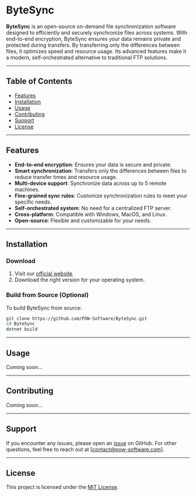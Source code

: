 # ByteSync

**ByteSync** is an open-source on-demand file synchronization software designed to efficiently and securely synchronize files across systems. With end-to-end encryption, ByteSync ensures your data remains private and protected during transfers. By transferring only the differences between files, it optimizes speed and resource usage. Its advanced features make it a modern, self-orchestrated alternative to traditional FTP solutions.

---

## Table of Contents
- [Features](#features)
- [Installation](#installation)
- [Usage](#usage)
- [Contributing](#contributing)
- [Support](#support)
- [License](#license)

---

## Features

- **End-to-end encryption**: Ensures your data is secure and private.
- **Smart synchronization**: Transfers only the differences between files to reduce transfer times and resource usage.
- **Multi-device support**: Synchronize data across up to 5 remote machines.
- **Fine-grained sync rules**: Customize synchronization rules to meet your specific needs.
- **Self-orchestrated system**: No need for a centralized FTP server.
- **Cross-platform**: Compatible with Windows, MacOS, and Linux.
- **Open-source**: Flexible and customizable for your needs.

---

## Installation

### Download
1. Visit our [official website](https://www.bytesyncapp/com).
2. Download the right version for your operating system.

### Build from Source (Optional)
To build ByteSync from source:
```bash
git clone https://github.com/POW-Software/ByteSync.git
cd ByteSync
dotnet build
```

---

## Usage
Coming soon...

---

## Contributing
Coming soon...

---

## Support
If you encounter any issues, please open an [issue](https://github.com/POW-Software/ByteSync/issues) on GitHub. For other questions, feel free to reach out at [contact@pow-software.com].

---

## License
This project is licensed under the [MIT License](https://github.com/POW-Software/ByteSync/blob/master/LICENSE).